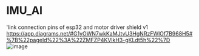 # IMU_AI
'link connection pins of esp32 and motor driver shield v1   
https://app.diagrams.net/#G1yOWN7wkKaMJtvU3HgNRzFWlOf7B968H5#%7B%22pageId%22%3A%22ZMFZP4KVlkH3-gKLdt5h%22%7D     
![image](https://github.com/user-attachments/assets/0524c326-7aed-4829-8029-623721da83bb)


